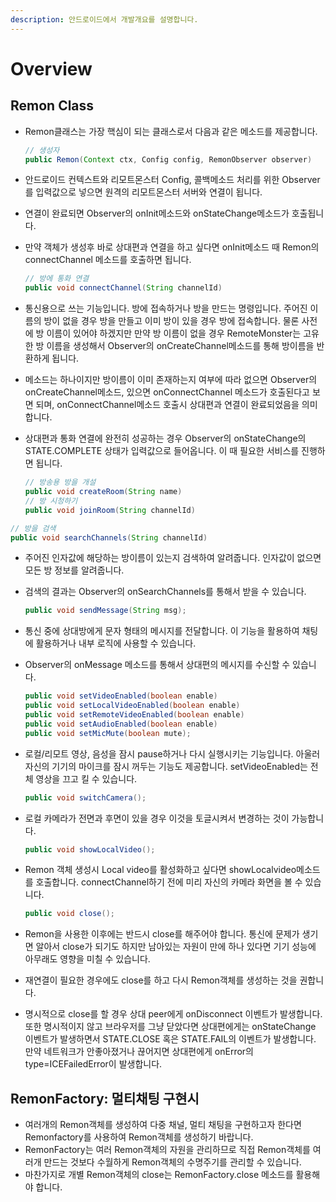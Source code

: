 ```yaml
---
description: 안드로이드에서 개발개요를 설명합니다.
---
```


# Overview

## Remon Class

* Remon클래스는 가장 핵심이 되는 클래스로서 다음과 같은 메소드를 제공합니다.

  ```java
  // 생성자
  public Remon(Context ctx, Config config, RemonObserver observer)
  ```

* 안드로이드 컨텍스트와 리모트몬스터 Config, 콜백메소드 처리를 위한 Observer를 입력값으로 넣으면 원격의 리모트몬스터 서버와 연결이 됩니다.
* 연결이 완료되면 Observer의 onInit메소드와 onStateChange메소드가 호출됩니다.
* 만약 객체가 생성후 바로 상대편과 연결을 하고 싶다면 onInit메소드 때 Remon의 connectChannel 메소드를 호출하면 됩니다.

  ```java
  // 방에 통화 연결
  public void connectChannel(String channelId)
  ```

* 통신용으로 쓰는 기능입니다. 방에 접속하거나 방을 만드는 명령입니다. 주어진 이름의 방이 없을 경우 방을 만들고 이미 방이 있을 경우 방에 접속합니다. 물론 사전에 방 이름이 있어야 하겠지만 만약 방 이름이 없을 경우 RemoteMonster는 고유한 방 이름을 생성해서 Observer의 onCreateChannel메소드를 통해 방이름을 반환하게 됩니다.
* 메소드는 하나이지만 방이름이 이미 존재하는지 여부에 따라 없으면 Observer의 onCreateChannel메소드, 있으면 onConnectChannel 메소드가 호출된다고 보면 되며, onConnectChannel메소드 호출시 상대편과 연결이 완료되었음을 의미합니다.
* 상대편과 통화 연결에 완전히 성공하는 경우 Observer의 onStateChange의 STATE.COMPLETE 상태가 입력값으로 들어옵니다. 이 때 필요한 서비스를 진행하면 됩니다.

  ```java
  // 방송용 방을 개설
  public void createRoom(String name)
  // 방 시청하기
  public void joinRoom(String channelId)
  ```

```java
// 방을 검색
public void searchChannels(String channelId)
```

* 주어진 인자값에 해당하는 방이름이 있는지 검색하여 알려줍니다. 인자값이 없으면 모든 방 정보를 알려줍니다.
* 검색의 결과는 Observer의 onSearchChannels를 통해서 받을 수 있습니다.

  ```java
  public void sendMessage(String msg);
  ```

* 통신 중에 상대방에게 문자 형태의 메시지를 전달합니다. 이 기능을 활용하여 채팅에 활용하거나 내부 로직에 사용할 수 있습니다.
* Observer의 onMessage 메소드를 통해서 상대편의 메시지를 수신할 수 있습니다.

  ```java
  public void setVideoEnabled(boolean enable)
  public void setLocalVideoEnabled(boolean enable)
  public void setRemoteVideoEnabled(boolean enable)
  public void setAudioEnabled(boolean enable)
  public void setMicMute(boolean mute);
  ```

* 로컬/리모트 영상, 음성을 잠시 pause하거나 다시 실행시키는 기능입니다. 아울러 자신의 기기의 마이크를 잠시 꺼두는 기능도 제공합니다. setVideoEnabled는 전체 영상을 끄고 킬 수 있습니다.

  ```java
  public void switchCamera();
  ```

* 로컬 카메라가 전면과 후면이 있을 경우 이것을 토글시켜서 변경하는 것이 가능합니다.

  ```java
  public void showLocalVideo();
  ```

* Remon 객체 생성시 Local video를 활성화하고 싶다면 showLocalvideo메소드를 호출합니다. connectChannel하기 전에 미리 자신의 카메라 화면을 볼 수 있습니다.

  ```java
  public void close();
  ```

* Remon을 사용한 이후에는 반드시 close를 해주어야 합니다. 통신에 문제가 생기면 알아서 close가 되기도 하지만 남아있는 자원이 만에 하나 있다면 기기 성능에 아무래도 영향을 미칠 수 있습니다.
* 재연결이 필요한 경우에도 close를 하고 다시 Remon객체를 생성하는 것을 권합니다.
* 명시적으로 close를 할 경우 상대 peer에게 onDisconnect 이벤트가 발생합니다. 또한 명시적이지 않고 브라우저를 그냥 닫았다면  상대편에게는 onStateChange 이벤트가 발생하면서 STATE.CLOSE 혹은 STATE.FAIL의 이벤트가 발생합니다. 만약 네트워크가 안좋아졌거나 끊어지면 상대편에게 onError의 type=ICEFailedError이 발생합니다.

## RemonFactory: 멀티채팅 구현시

* 여러개의 Remon객체를 생성하여 다중 채널, 멀티 채팅을 구현하고자 한다면 Remonfactory를 사용하여 Remon객체를 생성하기 바랍니다.
* RemonFactory는 여러 Remon객체의 자원을 관리하므로 직접 Remon객체를 여러개 만드는 것보다 수월하게 Remon객체의 수명주기를 관리할 수 있습니다.
* 마찬가지로 개별 Remon객체의 close는 RemonFactory.close 메소드를 활용해야 합니다.

